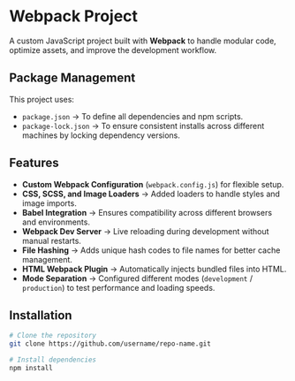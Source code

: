 # Webpack Project

A custom JavaScript project built with **Webpack** to handle modular code, optimize assets, and improve the development workflow.


## Package Management

This project uses:
* `package.json` → To define all dependencies and npm scripts.
* `package-lock.json` → To ensure consistent installs across different machines by locking dependency versions.
  

## Features

* **Custom Webpack Configuration** (`webpack.config.js`) for flexible setup.
* **CSS, SCSS, and Image Loaders** → Added loaders to handle styles and image imports.
* **Babel Integration** → Ensures compatibility across different browsers and environments.
* **Webpack Dev Server** → Live reloading during development without manual restarts.
* **File Hashing** → Adds unique hash codes to file names for better cache management.
* **HTML Webpack Plugin** → Automatically injects bundled files into HTML.
* **Mode Separation** → Configured different modes (`development` / `production`) to test performance and loading speeds.


## Installation

```bash
# Clone the repository
git clone https://github.com/username/repo-name.git

# Install dependencies
npm install
```
